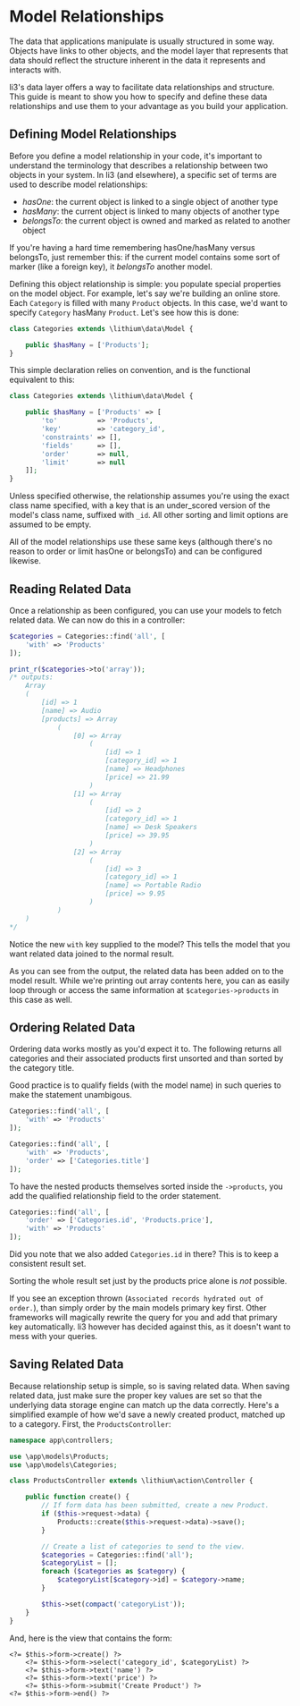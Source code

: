 # Model Relationships

The data that applications manipulate is usually structured in some way. Objects have links to other objects, and the model layer that represents that data should reflect the structure inherent in the data it represents and interacts with.

li3's data layer offers a way to facilitate data relationships and structure. This guide is meant to show you how to specify and define these data relationships and use them to your advantage as you build your application.

## Defining Model Relationships

Before you define a model relationship in your code, it's important to understand the terminology that describes a relationship between two objects in your system. In li3 (and elsewhere), a specific set of terms are used to describe model relationships:

 * _hasOne_: the current object is linked to a single object of another type
 * _hasMany_: the current object is linked to many objects of another type
 * _belongsTo_: the current object is owned and marked as related to another object

<div class="note note-hint">
	If you're having a hard time remembering hasOne/hasMany versus belongsTo, just
	remember this: if the current model contains some sort of marker (like a foreign key), it
	<em>belongsTo</em> another model.
</div>

Defining this object relationship is simple: you populate special properties on the model object. For example, let's say we're building an online store. Each `Category` is filled with many `Product` objects. In this case, we'd want to specify `Category` hasMany `Product`. Let's see how this is done:

```php
class Categories extends \lithium\data\Model {

	public $hasMany = ['Products'];
}
```

This simple declaration relies on convention, and is the functional equivalent to this:

```php
class Categories extends \lithium\data\Model {

	public $hasMany = ['Products' => [
		'to'          => 'Products',
		'key'         => 'category_id',
		'constraints' => [],
		'fields'      => [],
		'order'       => null,
		'limit'       => null
	]];
}
```

Unless specified otherwise, the relationship assumes you're using the exact class name specified, with a key that is an under_scored version of the model's class name, suffixed with `_id`. All other sorting and limit options are assumed to be empty.

All of the model relationships use these same keys (although there's no reason to order or limit hasOne or belongsTo) and can be configured likewise.

## Reading Related Data

Once a relationship as been configured, you can use your models to fetch related data. We can now do this in a controller:

```php
$categories = Categories::find('all', [
	'with' => 'Products'
]);

print_r($categories->to('array'));
/* outputs:
	Array
	(
	    [id] => 1
	    [name] => Audio
	    [products] => Array
	        (
	            [0] => Array
	                (
	                    [id] => 1
	                    [category_id] => 1
	                    [name] => Headphones
	                    [price] => 21.99
	                )
	            [1] => Array
	                (
	                    [id] => 2
	                    [category_id] => 1
	                    [name] => Desk Speakers
	                    [price] => 39.95
	                )
	            [2] => Array
	                (
	                    [id] => 3
	                    [category_id] => 1
	                    [name] => Portable Radio
	                    [price] => 9.95
	                )
	        )
	)
*/
```

Notice the new `with` key supplied to the model? This tells the model that you want related data joined to the normal result.

As you can see from the output, the related data has been added on to the model result. While we're printing out array contents here, you can as easily loop through or access the same information at `$categories->products` in this case as well.

## Ordering Related Data

Ordering data works mostly as you'd expect it to. The following returns
all categories and their associated products first unsorted and than sorted
by the category title.

Good practice is to qualify fields (with the model name) in such queries to make the
statement unambigous.

```php
Categories::find('all', [
	'with' => 'Products'
]);

Categories::find('all', [
	'with' => 'Products',
	'order' => ['Categories.title']
]);
```

To have the nested products themselves sorted inside the `->products`, you 
add the qualified relationship field to the order statement.

```php
Categories::find('all', [
	'order' => ['Categories.id', 'Products.price'],
	'with' => 'Products'
]);
```

Did you note that we also added `Categories.id` in there? This is to keep
a consistent result set. 

<div class="note note-caution">
	Sorting the whole result set just by the products 
	price alone is <em>not</em> possible.
</div>

If you see an exception thrown (`Associated records hydrated out of order.`), than 
simply order by the main models primary key first. Other frameworks will magically 
rewrite the query for you and add that primary key automatically. li3 however has
decided against this, as it doesn't want to mess with your queries.

## Saving Related Data

Because relationship setup is simple, so is saving related data. When saving related data, just make sure the proper key values are set so that the underlying data storage engine can match up the data correctly.
Here's a simplified example of how we'd save a newly created product, matched up to a category. First, the `ProductsController`:

```php
namespace app\controllers;

use \app\models\Products;
use \app\models\Categories;

class ProductsController extends \lithium\action\Controller {

	public function create() {
		// If form data has been submitted, create a new Product.
		if ($this->request->data) {
			Products::create($this->request->data)->save();
		}

		// Create a list of categories to send to the view.
		$categories = Categories::find('all');
		$categoryList = [];
		foreach ($categories as $category) {
			$categoryList[$category->id] = $category->name;
		}

		$this->set(compact('categoryList'));
	}
}
```

And, here is the view that contains the form:

```
<?= $this->form->create() ?>
	<?= $this->form->select('category_id', $categoryList) ?>
	<?= $this->form->text('name') ?>
	<?= $this->form->text('price') ?>
	<?= $this->form->submit('Create Product') ?>
<?= $this->form->end() ?>
```
